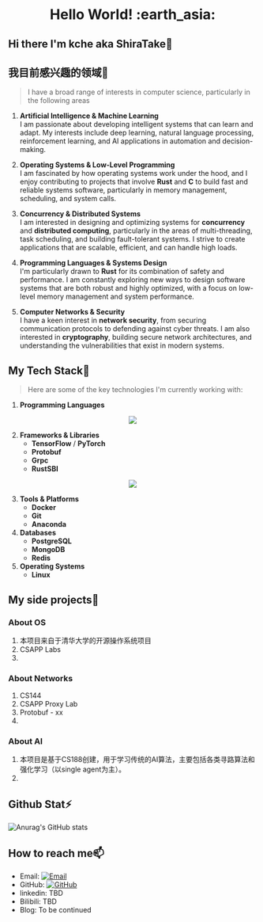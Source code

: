 <h1 align= "center"><b>Hello World! :earth_asia:</b></h1>



## Hi there I'm kche aka ShiraTake👋

## 我目前感兴趣的领域💬
>  I have a broad range of interests in computer science, particularly in the following areas
1. **Artificial Intelligence & Machine Learning**  
   I am passionate about developing intelligent systems that can learn and adapt. My interests include deep learning, natural language processing, reinforcement learning, and AI applications in automation and decision-making.

2. **Operating Systems & Low-Level Programming**  
   I am fascinated by how operating systems work under the hood, and I enjoy contributing to projects that involve **Rust** and **C** to build fast and reliable systems software, particularly in memory management, scheduling, and system calls.

3. **Concurrency & Distributed Systems**  
   I am interested in designing and optimizing systems for **concurrency** and **distributed computing**, particularly in the areas of multi-threading, task scheduling, and building fault-tolerant systems. I strive to create applications that are scalable, efficient, and can handle high loads.

4. **Programming Languages & Systems Design**  
   I'm particularly drawn to **Rust** for its combination of safety and performance. I am constantly exploring new ways to design software systems that are both robust and highly optimized, with a focus on low-level memory management and system performance.

5. **Computer Networks & Security**  
   I have a keen interest in **network security**, from securing communication protocols to defending against cyber threats. I am also interested in **cryptography**, building secure network architectures, and understanding the vulnerabilities that exist in modern systems.

## My Tech Stack🔧
> Here are some of the key technologies I'm currently working with:

1. **Programming Languages**  
<p align="center">
  <a href="https://skillicons.dev">
    <img src="https://skillicons.dev/icons?i=rust,python,c,cpp,go,mysql,r,matlab" />
  </a>
</p>

2. **Frameworks & Libraries**  
   - **TensorFlow** / **PyTorch**   
   - **Protobuf**   
   - **Grpc** 
   - **RustSBI**  
<p align="center">
  <a href="https://skillicons.dev">
    <img src="https://skillicons.dev/icons?i=pytorch,py,c,cpp,go,mysql" />
  </a>
</p>

3. **Tools & Platforms**  
   - **Docker**    
   - **Git** 
   - **Anaconda** 
4. **Databases**  
   - **PostgreSQL**  
   - **MongoDB** 
   - **Redis**
5. **Operating Systems**  
   - **Linux** 
## My side projects🤔
### About OS
1. 本项目来自于清华大学的开源操作系统项目 
2. CSAPP Labs
3. 

### About Networks
1. CS144
2. CSAPP Proxy Lab
3. Protobuf - xx
4. 
### About AI
1. 本项目是基于CS188创建，用于学习传统的AI算法，主要包括各类寻路算法和强化学习（以single agent为主）。
2.
## Github Stat⚡
![Anurag's GitHub stats](https://github-readme-stats.vercel.app/api?username=kche0169&theme=dark&show_icons=true)
## How to reach me📫
- Email: [![Email](https://img.shields.io/badge/Gmail-D14836?style=flat-square&logo=gmail&logoColor=white)](mailto:shiratakekanpakuji@gmail.com)
- GitHub: [![GitHub](https://img.shields.io/badge/GitHub-grey?logo=github)](https://github.com/kche0169)
- linkedin: TBD
- Bilibili: TBD
- Blog: To be continued
<!--
**kche0169/kche0169** is a ✨ _special_ ✨ repository because its `README.md` (this file) appears on your GitHub profile.

Here are some ideas to get you started:

- 🔭 I’m currently working on ...
- 🌱 I’m currently learning ...
- 👯 I’m looking to collaborate on ...
- 🤔 I’m looking for help with ...
- 💬 Ask me about ...
- 📫 How to reach me: ...
- 😄 Pronouns: ...
- ⚡ Fun fact: ...
-->
